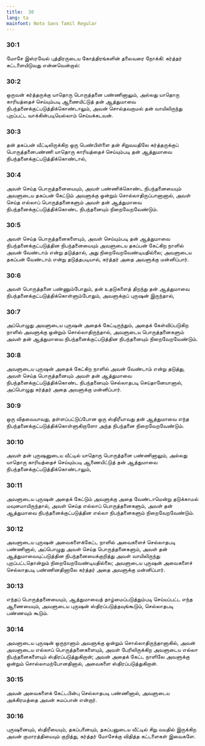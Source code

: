 ```yaml
---
title:  30
lang: ta
mainfont: Noto Sans Tamil Regular
---
```


###  30:1

மோசே இஸ்ரவேல் புத்திரருடைய கோத்திரங்களின் தலைவரை நோக்கி: கர்த்தர் கட்டளையிடுவது என்னவென்றால்:

###  30:2

ஒருவன் கர்த்தருக்கு யாதொரு பொருத்தனை பண்ணினாலும், அல்லது யாதொரு காரியத்தைச் செய்யும்படி ஆணையிட்டுத் தன் ஆத்துமாவை நிபந்தனைக்குட்படுத்திக்கொண்டாலும், அவன் சொல்தவறாமல் தன் வாயிலிருந்து புறப்பட்ட வாக்கின்படியெல்லாம் செய்யக்கடவன்.

###  30:3

தன் தகப்பன் வீட்டிலிருக்கிற ஒரு பெண்பிள்ளை தன் சிறுவயதிலே கர்த்தருக்குப் பொருத்தனைபண்ணி யாதொரு காரியத்தைச் செய்யும்படி தன் ஆத்துமாவை நிபந்தனைக்குட்படுத்திக்கொண்டால்,

###  30:4

அவள் செய்த பொருத்தனையையும், அவள் பண்ணிக்கொண்ட நிபந்தனையையும் அவளுடைய தகப்பன் கேட்டும் அவளுக்கு ஒன்றும் சொல்லாதிருப்பானானால், அவள் செய்த எல்லாப் பொருத்தனைகளும் அவள் தன் ஆத்துமாவை நிபந்தனைக்குட்படுத்திக்கொண்ட நிபந்தனையும் நிறைவேறவேண்டும்.

###  30:5

அவள் செய்த பொருத்தனைகளையும், அவள் செய்யும்படி தன் ஆத்துமாவை நிபந்தனைக்குட்படுத்தின நிபந்தனையையும் அவளுடைய தகப்பன் கேட்கிற நாளில் அவன் வேண்டாம் என்று தடுத்தால், அது நிறைவேறவேண்டியதில்லை; அவளுடைய தகப்பன் வேண்டாம் என்று தடுத்தபடியால், கர்த்தர் அதை அவளுக்கு மன்னிப்பார்.

###  30:6

அவள் பொருத்தனை பண்ணும்போதும், தன் உதடுகளைத் திறந்து தன் ஆத்துமாவை நிபந்தனைக்குட்படுத்திக்கொள்ளும்போதும், அவளுக்குப் புருஷன் இருந்தால்,

###  30:7

அப்பொழுது அவளுடைய புருஷன் அதைக் கேட்டிருந்தும், அதைக் கேள்விப்படுகிற நாளில் அவளுக்கு ஒன்றும் சொல்லாதிருந்தால், அவளுடைய பொருத்தனைகளும் அவள் தன் ஆத்துமாவை நிபந்தனைக்குட்படுத்தின நிபந்தனையும் நிறைவேறவேண்டும்.

###  30:8

அவளுடைய புருஷன் அதைக் கேட்கிற நாளில் அவன் வேண்டாம் என்று தடுத்து, அவள் செய்த பொருத்தனையும் அவள் தன் ஆத்துமாவை நிபந்தனைக்குட்படுத்திக்கொண்ட நிபந்தனையும் செல்லாதபடி செய்தானேயானால், அப்பொழுது கர்த்தர் அதை அவளுக்கு மன்னிப்பார்.

###  30:9

ஒரு விதவையாவது, தள்ளப்பட்டுப்போன ஒரு ஸ்திரீயாவது தன் ஆத்துமாவை எந்த நிபந்தனைக்குட்படுத்திக்கொள்ளுகிறாளோ அந்த நிபந்தனை நிறைவேறவேண்டும்.

###  30:10

அவள் தன் புருஷனுடைய வீட்டில் யாதொரு பொருத்தனை பண்ணினாலும், அல்லது யாதொரு காரியத்தைச் செய்யும்படி ஆணையிட்டுத் தன் ஆத்துமாவை நிபந்தனைக்குட்படுத்திக்கொண்டாலும்,

###  30:11

அவளுடைய புருஷன் அதைக் கேட்டும் அவளுக்கு அதை வேண்டாமென்று தடுக்காமல் மவுனமாயிருந்தால், அவள் செய்த எல்லாப் பொருத்தனைகளும், அவள் தன் ஆத்துமாவை நிபந்தனைக்குட்படுத்தின எல்லா நிபந்தனைகளும் நிறைவேறவேண்டும்.

###  30:12

அவளுடைய புருஷன் அவைகளைக்கேட்ட நாளில் அவைகளைச் செல்லாதபடி பண்ணினால், அப்பொழுது அவள் செய்த பொருத்தனைகளும், அவள் தன் ஆத்துமாவையுட்படுத்தின நிபந்தனையைக்குறித்து அவள் வாயிலிருந்து புறப்பட்டதொன்றும் நிறைவேறவேண்டியதில்லை; அவளுடைய புருஷன் அவைகளைச் செல்லாதபடி பண்ணினதினாலே கர்த்தர் அதை அவளுக்கு மன்னிப்பார்.

###  30:13

எந்தப் பொருத்தனையையும், ஆத்துமாவைத் தாழ்மைப்படுத்தும்படி செய்யப்பட்ட எந்த ஆணையையும், அவளுடைய புருஷன் ஸ்திரப்படுத்தவுங்கூடும், செல்லாதபடி பண்ணவும் கூடும்.

###  30:14

அவளுடைய புருஷன் ஒருநாளும் அவளுக்கு ஒன்றும் சொல்லாதிருந்தானாகில், அவன் அவளுடைய எல்லாப் பொருத்தனைகளையும், அவள் பேரிலிருக்கிற அவளுடைய எல்லா நிபந்தனைகளையும் ஸ்திரப்படுத்துகிறான்; அவன் அதைக் கேட்ட நாளிலே அவளுக்கு ஒன்றும் சொல்லாமற்போனதினால், அவைகளை ஸ்திரப்படுத்துகிறான்.

###  30:15

அவன் அவைகளைக் கேட்டபின்பு செல்லாதபடி பண்ணினால், அவளுடைய அக்கிரமத்தை அவன் சுமப்பான் என்றார்.

###  30:16

புருஷனையும், ஸ்திரீயையும், தகப்பனையும், தகப்பனுடைய வீட்டில் சிறு வயதில் இருக்கிற அவன் குமாரத்தியையும் குறித்து, கர்த்தர் மோசேக்கு விதித்த கட்டளைகள் இவைகளே.

